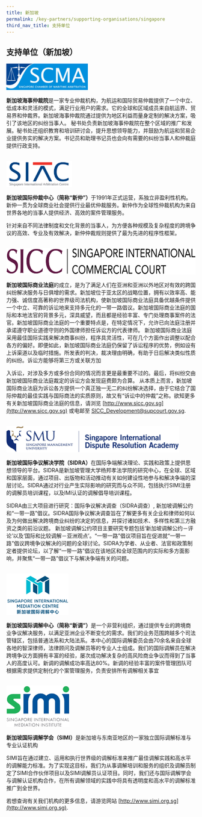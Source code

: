 ```yaml
---
title: 新加坡
permalink: /key-partners/supporting-organisations/singapore
third_nav_title: 支持单位
---
```


<style>
   
  .img-logo img {
    height: 70px;
    width: auto; 
    margin-left: 0; 
    }

  .siac-logo img {

  }

  .simc-logo img {
    height: 110px;
  }

  .sicc-logo img {
    height: 70px;
  }

  .sidra-logo img {

  }

  .scma-logo img {
    height: 70px;
  }

  .simi-logo img {
    height: 110px;
  }

</style>

## 支持单位（新加坡）


<div class="img-logo scma-logo">
  <img src="/images/logo-scma.JPG" title="SCMA Logo" alt="SCMA Logo">
</div>

<b>新加坡海事仲裁院</b>是一家专业仲裁机构，为航运和国际贸易仲裁提供了一个中立、低成本和灵活的模式，满足行业用户的需求。它的全球和区域成员来自航运界、贸易界和仲裁界。新加坡海事仲裁院通过提供为地区利益而量身定制的解决方案，吸引了该地区的纠纷当事人。 秘书处负责新加坡海事仲裁院在整个区域的推广和发展。秘书处还组织教育和培训研讨会，提升思想领导能力，并鼓励为航运和贸易企业提供务实的解决方案。书记员和助理书记员也会向有需要的纠纷当事人和仲裁庭提供行政支持。

<br>
<div class="img-logo siac-logo">
  <img src="/images/logo-siac.jpg" title="SIAC Logo" alt="SIAC Logo">
</div>

<b>新加坡国际仲裁中心（简称“新仲”）</b>于1991年正式运营，系独立非盈利性机构。新仲一贯为全球商业社会提供行业最优仲裁服务。新仲作为全球性仲裁机构为来自世界各地的当事人提供经济、高效的案件管理服务。  

针对来自不同法律制度和文化背景的当事人，为方便各种规模及复杂程度的跨境争议的高效、专业及有效解决，新仲仲裁规则提供了最为先进的程序性框架。

<br>
<div class="img-logo sicc-logo">
  <img src="/images/logo-sicc-cropped.jpg" title="SICC Logo" alt="SICC Logo">
</div>

<b>新加坡国际商业法庭</b>的成立，是为了满足人们在亚洲和亚洲以外地区对有效的跨国纠纷解决服务与日俱增的需求。新加坡位于亚太区的战略位置，拥有以效率高、能力强、诚信度高著称的世界级司法机构，使新加坡国际商业法庭具备优越条件提供一个中立、可靠的诉讼地来支持多元化的一带一路倡议。新加坡国际商业法庭的国际和本地法官的背景多元，深具威望，而且都是经验丰富、专门处理商事案件的法官。新加坡国际商业法庭的一个重要特点是，在特定情况下，允许已向法庭注册并承诺遵守职业道德守则的外国律师担任诉讼方的代表律师。 新加坡国际商业法庭采用最佳国际实践来解决商事纠纷，程序具灵活性，可在几个方面作出调整以配合各方的偏好。即便如此，新加坡国际商业法庭仍保留了诉讼程序的优势，例如设有上诉渠道以及临时措施。所发表的判决，裁决理由明确，有助于日后解决类似性质的纠纷。诉讼方能够将第三方或关联方加

入诉讼，对涉及多方或多份合同的情况而言更是最重要不过的。最后，将纠纷交由新加坡国际商业法庭裁定的诉讼方会发现庭费颇为合算。 从本质上而言，新加坡国际商业法庭为诉讼各方提供一个真正独一无二的纠纷解决选择，由于它结合了国际仲裁的最佳实践与国际商法的实质原则，故又有“诉讼中的仲裁”之称。欲知更多有关新加坡国际商业法庭的信息，请浏览 [http://www.sicc.gov.sg](http://www.sicc.gov.sg) 或电邮至 [SICC_Development@supcourt.gov.sg](mailto:SICC_Development@supcourt.gov.sg).

<br>
<div class="img-logo sidra-logo">
  <img src="/images/logo-sidra-cropped.jpg" title="SIDRA Logo" alt="SIDRA Logo">
</div>

<b>新加坡国际争议解决学院（SIDRA）</b>在国际争端解决理论、实践和政策上提供思想领导的平台。SIDRA是新加坡管理大学杨邦孝法学院的研究中心，在全球、区域和国家层面，通过项目、出版物和活动推动有关如何建设性地参与和解决争端的深层讨论。SIDRA通过对行业产生实际影响的研究而与众不同，包括执行SIMI注册的调解员培训课程，以及IMI认证的调解倡导培训课程。  

SIDRA由三大项目进行研究：国际争议解决调查（SIDRA调查）, 新加坡调解公约和“一带一路”倡议。SIDRA国际争议解决调查旨在了解更多有关企业和律师如何以及为何做出解决跨境商业纠纷的决定的信息，并探讨诸如技术、多样性和第三方融资之类的前沿议题。 新加坡调解公约项目主要研究专题包括‘新加坡调解公约－评论’以及‘国际和比较调解－亚洲观点’。“一带一路”倡议项目旨在促进就“一带一路”倡议跨境争议解决的问题的全球讨论。SIDRA为学者、从业者、法官和政策制定者提供论坛，以了解“一带一路”倡议在该地区和全球范围内的实际和多方面影响，并聚焦“一带一路”倡议下与解决争端有关的问题。

<br>
<div class="img-logo simc-logo">
  <img src="/images/logo-simc.png" title="SIMC Logo" alt="SIMC Logo">
</div>

<b>新加坡国际调解中心（简称“新调”）</b>是一个非营利组织，通过提供专业的跨境商业争议解决服务，以满足亚洲企业不断变化的需求。我们的业务范围跨越多个司法管辖区，包括普通法系和大陆法系。本中心的国际调解委员会由70余名来自全球各地的智深律师，法律顾问及调解员等的专业人士组成。我们的国际调解员在解决跨境争议方面拥有丰富的经验，屡次成功解决复杂的高风险商业争议而得到了当事人的高度认可。新调的调解成功率高达80%。新调的经验丰富的案件管理团队可根据需求提供定制化的个案管理服务，负责安排所有调解相关事宜

<br>
<div class="img-logo simi-logo">
  <img src="/images/logo-simi-cropped.jpg" title="SIMI Logo" alt="SIMI Logo">
</div>

<b>新加坡国际调解学会（SIMI）</b>是新加坡与东南亚地区的一家独立国际调解标准与专业认证机构

SIMI旨在通过建立、运用和执行世界级的调解标准来推广最佳调解实践和高水平的调解能力标准。为了实现这目标，我们为从事调解培训和服务的组织及调解员制定了SIMI合作伙伴项目以及SIMI调解员认证项目。同时，我们还与国际调解学会与调解认证机构合作，在所有调解领域的实践中将具有透明度和高水平的调解标准推广到全世界。

若想查询有关我们机构的更多信息，请游览网站 [http://www.simi.org.sg](http://www.simi.org.sg).

